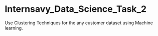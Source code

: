 # Internsavy_Data_Science_Task_2
Use Clustering Techniques for the any customer dataset using Machine learning.
